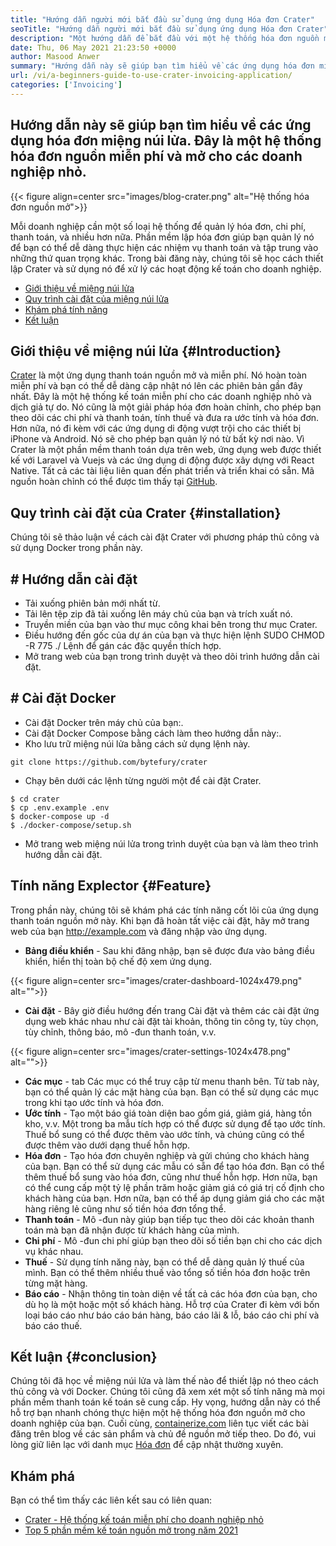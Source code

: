 ```yaml
---
title: "Hướng dẫn người mới bắt đầu sử dụng ứng dụng Hóa đơn Crater" 
seoTitle: "Hướng dẫn người mới bắt đầu sử dụng ứng dụng Hóa đơn Crater" 
description: "Một hướng dẫn để bắt đầu với một hệ thống hóa đơn nguồn mở. Hướng dẫn này về miệng núi lửa giúp bạn làm quen với các khái niệm và tính năng cốt lõi." 
date: Thu, 06 May 2021 21:23:50 +0000
author: Masood Anwer
summary: "Hướng dẫn này sẽ giúp bạn tìm hiểu về các ứng dụng hóa đơn miệng núi lửa. Đây là một hệ thống hóa đơn nguồn miễn phí và mở cho các doanh nghiệp nhỏ." 
url: /vi/a-beginners-guide-to-use-crater-invoicing-application/
categories: ['Invoicing']
---
```


## Hướng dẫn này sẽ giúp bạn tìm hiểu về các ứng dụng hóa đơn miệng núi lửa. Đây là một hệ thống hóa đơn nguồn miễn phí và mở cho các doanh nghiệp nhỏ.

{{< figure align=center src="images/blog-crater.png" alt="Hệ thống hóa đơn nguồn mở">}}

Mỗi doanh nghiệp cần một số loại hệ thống để quản lý hóa đơn, chi phí, thanh toán, và nhiều hơn nữa. Phần mềm lập hóa đơn giúp bạn quản lý nó để bạn có thể dễ dàng thực hiện các nhiệm vụ thanh toán và tập trung vào những thứ quan trọng khác. Trong bài đăng này, chúng tôi sẽ học cách thiết lập Crater và sử dụng nó để xử lý các hoạt động kế toán cho doanh nghiệp.
  * [Giới thiệu về miệng núi lửa][1]
  * [Quy trình cài đặt của miệng núi lửa][2]
  * [Khám phá tính năng][3]
  * [Kết luận][4]

## Giới thiệu về miệng núi lửa   {#Introduction}
[Crater][5] là một ứng dụng thanh toán nguồn mở và miễn phí. Nó hoàn toàn miễn phí và bạn có thể dễ dàng cập nhật nó lên các phiên bản gần đây nhất. Đây là một hệ thống kế toán miễn phí cho các doanh nghiệp nhỏ và dịch giả tự do. Nó cũng là một giải pháp hóa đơn hoàn chỉnh, cho phép bạn theo dõi các chi phí và thanh toán, tính thuế và đưa ra ước tính và hóa đơn. Hơn nữa, nó đi kèm với các ứng dụng di động vượt trội cho các thiết bị iPhone và Android. Nó sẽ cho phép bạn quản lý nó từ bất kỳ nơi nào. Vì Crater là một phần mềm thanh toán dựa trên web, ứng dụng web được thiết kế với Laravel và Vuejs và các ứng dụng di động được xây dựng với React Native. Tất cả các tài liệu liên quan đến phát triển và triển khai có sẵn. Mã nguồn hoàn chỉnh có thể được tìm thấy tại [GitHub][6].

## Quy trình cài đặt của Crater   {#installation}
Chúng tôi sẽ thảo luận về cách cài đặt Crater với phương pháp thủ công và sử dụng Docker trong phần này.

## # Hướng dẫn cài đặt
  * Tải xuống phiên bản mới nhất từ.
  * Tải lên tệp zip đã tải xuống lên máy chủ của bạn và trích xuất nó.
  * Truyền miền của bạn vào thư mục công khai bên trong thư mục Crater.
  * Điều hướng đến gốc của dự án của bạn và thực hiện lệnh SUDO CHMOD -R 775 ./ Lệnh để gán các đặc quyền thích hợp.
  * Mở trang web của bạn trong trình duyệt và theo dõi trình hướng dẫn cài đặt.

## # Cài đặt Docker
  * Cài đặt Docker trên máy chủ của bạn:.
  * Cài đặt Docker Compose bằng cách làm theo hướng dẫn này:.
  * Kho lưu trữ miệng núi lửa bằng cách sử dụng lệnh này.
```
git clone https://github.com/bytefury/crater
```
  * Chạy bên dưới các lệnh từng người một để cài đặt Crater.
```
$ cd crater
$ cp .env.example .env
$ docker-compose up -d
$ ./docker-compose/setup.sh
```
  * Mở trang web miệng núi lửa trong trình duyệt của bạn và làm theo trình hướng dẫn cài đặt.

## Tính năng Explector   {#Feature}
Trong phần này, chúng tôi sẽ khám phá các tính năng cốt lõi của ứng dụng thanh toán nguồn mở này. Khi bạn đã hoàn tất việc cài đặt, hãy mở trang web của bạn http://example.com và đăng nhập vào ứng dụng.
  * **Bảng điều khiển**  - Sau khi đăng nhập, bạn sẽ được đưa vào bảng điều khiển, hiển thị toàn bộ chế độ xem ứng dụng.

{{< figure align=center src="images/crater-dashboard-1024x479.png" alt="">}}

  * **Cài đặt**  - Bây giờ điều hướng đến trang Cài đặt và thêm các cài đặt ứng dụng web khác nhau như cài đặt tài khoản, thông tin công ty, tùy chọn, tùy chỉnh, thông báo, mô -đun thanh toán, v.v.

{{< figure align=center src="images/crater-settings-1024x478.png" alt="">}}

  * **Các mục**  - tab Các mục có thể truy cập từ menu thanh bên. Từ tab này, bạn có thể quản lý các mặt hàng của bạn. Bạn có thể sử dụng các mục trong khi tạo ước tính và hóa đơn.
  * **Ước tính**  - Tạo một báo giá toàn diện bao gồm giá, giảm giá, hàng tồn kho, v.v. Một trong ba mẫu tích hợp có thể được sử dụng để tạo ước tính. Thuế bổ sung có thể được thêm vào ước tính, và chúng cũng có thể được thêm vào dưới dạng thuế hỗn hợp.
  * **Hóa đơn**  - Tạo hóa đơn chuyên nghiệp và gửi chúng cho khách hàng của bạn. Bạn có thể sử dụng các mẫu có sẵn để tạo hóa đơn. Bạn có thể thêm thuế bổ sung vào hóa đơn, cũng như thuế hỗn hợp. Hơn nữa, bạn có thể cung cấp một tỷ lệ phần trăm hoặc giảm giá có giá trị cố định cho khách hàng của bạn. Hơn nữa, bạn có thể áp dụng giảm giá cho các mặt hàng riêng lẻ cũng như số tiền hóa đơn tổng thể.
  * **Thanh toán**  - Mô -đun này giúp bạn tiếp tục theo dõi các khoản thanh toán mà bạn đã nhận được từ khách hàng của mình.
  * **Chi phí**  - Mô -đun chi phí giúp bạn theo dõi số tiền bạn chi cho các dịch vụ khác nhau.
  * **Thuế**  - Sử dụng tính năng này, bạn có thể dễ dàng quản lý thuế của mình. Bạn có thể thêm nhiều thuế vào tổng số tiền hóa đơn hoặc trên từng mặt hàng.
  * **Báo cáo**  - Nhận thông tin toàn diện về tất cả các hóa đơn của bạn, cho dù họ là một hoặc một số khách hàng. Hỗ trợ của Crater đi kèm với bốn loại báo cáo như báo cáo bán hàng, báo cáo lãi & lỗ, báo cáo chi phí và báo cáo thuế.

## Kết luận   {#conclusion}
Chúng tôi đã học về miệng núi lửa và làm thế nào để thiết lập nó theo cách thủ công và với Docker. Chúng tôi cũng đã xem xét một số tính năng mà mọi phần mềm thanh toán kế toán sẽ cung cấp. Hy vọng, hướng dẫn này có thể hỗ trợ bạn nhanh chóng thực hiện một hệ thống hóa đơn nguồn mở cho doanh nghiệp của bạn.
Cuối cùng, [containerize.com][7] liên tục viết các bài đăng trên blog về các sản phẩm và chủ đề nguồn mở tiếp theo. Do đó, vui lòng giữ liên lạc với danh mục [Hóa đơn][8] để cập nhật thường xuyên.

## Khám phá
Bạn có thể tìm thấy các liên kết sau có liên quan:
  * [Crater - Hệ thống kế toán miễn phí cho doanh nghiệp nhỏ][5]
  * [Top 5 phần mềm kế toán nguồn mở trong năm 2021][9]

  
[1]: #Introduction
[2]: #Installation
[3]: #Feature
[4]: #Conclusion
[5]: https://products.containerize.com/invoicing/crater/
[6]: https://github.com/bytefury/crater
[7]: https://containerize.com
[8]: https://blog.containerize.com/category/invoicing/
[9]: https://blog.containerize.com/invoicing/top-5-open-source-accounting-software-in-the-year-2021/
